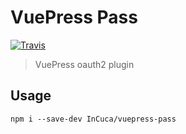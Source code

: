# VuePress Pass

[![Travis](https://img.shields.io/travis/InCuca/vuepress-pass/master.svg)](https://travis-ci.org/InCuca/vuepress-pass/branches)

> VuePress oauth2 plugin

## Usage

`npm i --save-dev InCuca/vuepress-pass`